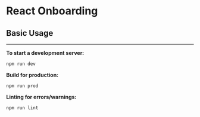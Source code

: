 # React Onboarding

## Basic Usage
---

**To start a development server:**

`npm run dev`

**Build for production:**

`npm run prod`

**Linting for errors/warnings:**

`npm run lint`